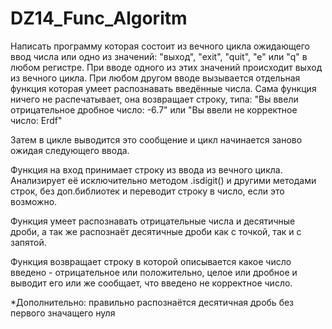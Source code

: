 # DZ14_Func_Algoritm
Написать программу которая состоит из вечного цикла ожидающего ввод числа или одно из значений: "выход", "exit", "quit", "e" или "q" в любом регистре. При вводе одного из этих значений происходит выход из вечного цикла. При любом другом вводе вызывается отдельная функция которая умеет распознавать введённые числа. Сама функция ничего не распечатывает, она возвращает строку, типа: "Вы ввели отрицательное дробное число: -6.7" или "Вы ввели не корректное число: Erdf"

Затем в цикле выводится это сообщение и цикл начинается заново ожидая следующего ввода.

Функция на вход принимает строку из ввода из вечного цикла. Анализирует её исключительно методом .isdigit() и другими методами строк, без доп.библиотек и переводит строку в число, если это возможно.

Функция умеет распознавать отрицательные числа и десятичные дроби, а так же распознаёт десятичные дроби как с точкой, так и с запятой.

Функция возвращает строку в которой описывается какое число введено - отрицательное или положительно, целое или дробное и выводит его или же сообщает, что введено не корректное число.

*Дополнительно: правильно распознаётся десятичная дробь без первого значащего нуля

